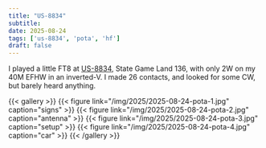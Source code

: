 ```yaml
---
title: "US-8834"
subtitle:
date: 2025-08-24
tags: ['us-8834', 'pota', 'hf']
draft: false
---
```


I played a little FT8
at [US-8834](https://pota.app/#/park/US-8834),
State Game Land 136,
with only 2W
on my 40M EFHW in an inverted-V.
I made 26 contacts,
and looked for some CW, but barely heard anything.

{{< gallery >}}
{{< figure link="/img/2025/2025-08-24-pota-1.jpg" caption="signs" >}}
{{< figure link="/img/2025/2025-08-24-pota-2.jpg" caption="antenna" >}}
{{< figure link="/img/2025/2025-08-24-pota-3.jpg" caption="setup" >}}
{{< figure link="/img/2025/2025-08-24-pota-4.jpg" caption="car" >}}
{{< /gallery >}}

<!--more-->
